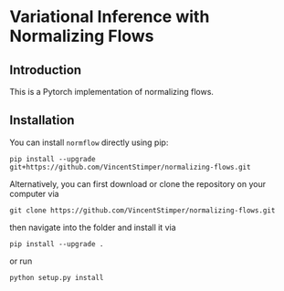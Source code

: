 # Variational Inference with Normalizing Flows

## Introduction

This is a Pytorch implementation of normalizing flows.


## Installation

You can install `normflow` directly using pip:
```
pip install --upgrade git+https://github.com/VincentStimper/normalizing-flows.git
```
Alternatively, you can first download or clone the repository on your computer via
```
git clone https://github.com/VincentStimper/normalizing-flows.git
```
then navigate into the folder and install it via
```
pip install --upgrade .
```
or run
```
python setup.py install
```
